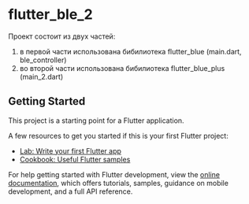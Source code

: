 # flutter_ble_2

Проект состоит из двух частей:
1. в первой части использована бибилиотека flutter_blue (main.dart, ble_controller)
2. во второй части использована бибилиотека flutter_blue_plus (main_2.dart)

## Getting Started

This project is a starting point for a Flutter application.

A few resources to get you started if this is your first Flutter project:

- [Lab: Write your first Flutter app](https://docs.flutter.dev/get-started/codelab)
- [Cookbook: Useful Flutter samples](https://docs.flutter.dev/cookbook)

For help getting started with Flutter development, view the
[online documentation](https://docs.flutter.dev/), which offers tutorials,
samples, guidance on mobile development, and a full API reference.
